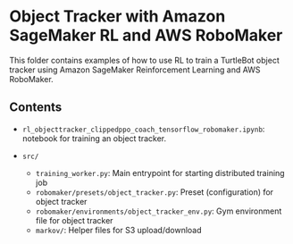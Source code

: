 # Object Tracker with Amazon SageMaker RL and AWS RoboMaker

This folder contains examples of how to use RL to train a TurtleBot object tracker using Amazon SageMaker Reinforcement Learning and AWS RoboMaker.


## Contents

* `rl_objecttracker_clippedppo_coach_tensorflow_robomaker.ipynb`: notebook for training an object tracker.


* `src/`
  * `training_worker.py`: Main entrypoint for starting distributed training job
  * `robomaker/presets/object_tracker.py`: Preset (configuration) for object tracker
  * `robomaker/environments/object_tracker_env.py`: Gym environment file for object tracker
  * `markov/`: Helper files for S3 upload/download
